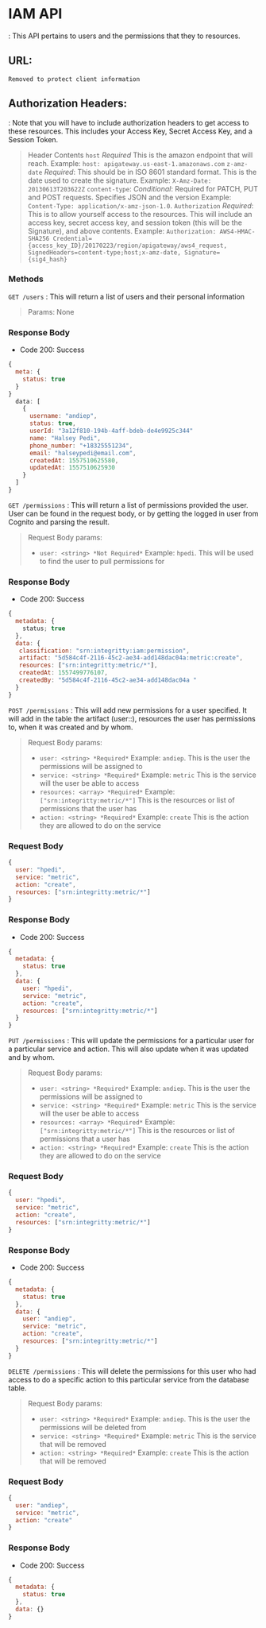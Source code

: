 # IAM API
: This API pertains to users and the permissions that they to resources.

## URL:
`Removed to protect client information`

## Authorization Headers:
: Note that you will have to include authorization headers to get access to these resources. This
includes your Access Key, Secret Access Key, and a Session Token.

> Header Contents
> `host` *Required* This is the amazon endpoint that will reach. Example: `host: apigateway.us-east-1.amazonaws.com`
> `z-amz-date` *Required*: This should be in ISO 8601 standard format. This is the date used to create the signature. Example: `X-Amz-Date: 20130613T203622Z`
> `content-type`: *Conditional*: Required for PATCH, PUT and POST requests. Specifies JSON and the version Example: `Content-Type: application/x-amz-json-1.0`.
> `Authorization` *Required*: This is to allow yourself access to the resources. This will include an access key, secret access key, and session token (this will be the Signature), and above contents. Example: `Authorization: AWS4-HMAC-SHA256 Credential={access_key_ID}/20170223/region/apigateway/aws4_request, SignedHeaders=content-type;host;x-amz-date, Signature={sig4_hash}`


### Methods
`GET /users`
: This will return a list of users and their personal information
> Params: None

### Response Body
* Code 200: Success
```javascript
{
  meta: {
    status: true
  }
}
  data: [
    {
      username: "andiep",
      status: true,
      userId: "3a12f810-194b-4aff-bdeb-de4e9925c344"
      name: "Halsey Pedi",
      phone_number: "+18325551234",
      email: "halseypedi@email.com",
      createdAt: 1557510625580,
      updatedAt: 1557510625930
    }
  ]
}
```

`GET /permissions`
: This will return a list of permissions provided the user. User can be found in the request body, or by getting the logged in user from Cognito and parsing the result.

> Request Body params:
>  * `user: <string> *Not Required*`
> Example: `hpedi`. This will be used to find the user to pull permissions for

### Response Body
* Code 200: Success
```javascript
{
  metadata: {
    status; true
  },
  data: {
   classification: "srn:integritty:iam:permission",
   artifact: "5d584c4f-2116-45c2-ae34-add148dac04a:metric:create",
   resources: ["srn:integritty:metric/*"],
   createdAt: 1557499776107,
   createdBy: "5d584c4f-2116-45c2-ae34-add148dac04a	"
  }    
}
```

`POST /permissions`
: This will add new permissions for a user specified. It will add in the table the artifact (user:<service>:<action>), resources the user has permissions to, when it was created and by whom.

> Request Body params:
>  * `user: <string> *Required*`
> Example: `andiep`. This is the user the permissions will be assigned to
>  * `service: <string> *Required*`
> Example: `metric` This is the service will the user be able to access
>  * `resources: <array> *Required*`
> Example: `["srn:integritty:metric/*"]` This is the resources or list of permissions that the user has
>  * `action: <string> *Required*`
> Example: `create` This is the action they are allowed to do on the service

### Request Body
```javascript
{
  user: "hpedi",
  service: "metric",
  action: "create",
  resources: ["srn:integritty:metric/*"]
}
```

### Response Body
* Code 200: Success
```javascript
{
  metadata: {
    status: true
  },
  data: {
    user: "hpedi",
    service: "metric",
    action: "create",
    resources: ["srn:integritty:metric/*"]
  }   
}
```

`PUT /permissions`
: This will update the permissions for a particular user for a particular service and action. This will also update when it was updated and by whom.

> Request Body params:
>  * `user: <string> *Required*`
> Example: `andiep`. This is the user the permissions will be assigned to
>  * `service: <string> *Required*`
> Example: `metric` This is the service will the user be able to access
>  * `resources: <array> *Required*`
> Example: `["srn:integritty:metric/*"]` This is the resources or list of permissions that a user has
>  * `action: <string> *Required*`
> Example: `create` This is the action they are allowed to do on the service

### Request Body
```javascript
{
  user: "hpedi",
  service: "metric",
  action: "create",
  resources: ["srn:integritty:metric/*"]
}
```

### Response Body
* Code 200: Success
```javascript
{
  metadata: {
    status: true
  },
  data: {
    user: "andiep",
    service: "metric",
    action: "create",
    resources: ["srn:integritty:metric/*"]
  }   
}
```

`DELETE /permissions`
: This will delete the permissions for this user who had access to do a specific action to this particular service
from the database table.

> Request Body params:
>  * `user: <string> *Required*`
> Example: `andiep`. This is the user the permissions will be deleted from
>  * `service: <string> *Required*`
> Example: `metric` This is the service that will be removed
>  * `action: <string> *Required*`
> Example: `create` This is the action that will be removed

### Request Body
```javascript
{
  user: "andiep",
  service: "metric",
  action: "create"
}
```

### Response Body
* Code 200: Success
```javascript
{
  metadata: {
    status: true
  },
  data: {}
}
```
